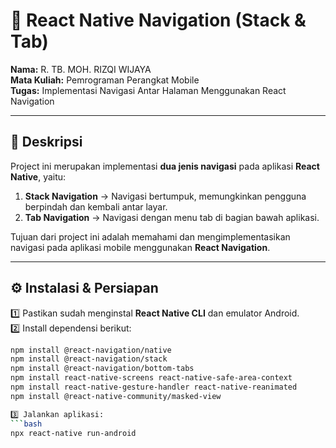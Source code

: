 # 📱 React Native Navigation (Stack & Tab)

**Nama:** R. TB. MOH. RIZQI WIJAYA  
**Mata Kuliah:** Pemrograman Perangkat Mobile  
**Tugas:** Implementasi Navigasi Antar Halaman Menggunakan React Navigation

---

## 🧭 Deskripsi

Project ini merupakan implementasi **dua jenis navigasi** pada aplikasi **React Native**, yaitu:

1. **Stack Navigation** → Navigasi bertumpuk, memungkinkan pengguna berpindah dan kembali antar layar.  
2. **Tab Navigation** → Navigasi dengan menu tab di bagian bawah aplikasi.

Tujuan dari project ini adalah memahami dan mengimplementasikan navigasi pada aplikasi mobile menggunakan **React Navigation**.

---

## ⚙️ Instalasi & Persiapan

1️⃣ Pastikan sudah menginstal **React Native CLI** dan emulator Android.  
2️⃣ Install dependensi berikut:

```bash
npm install @react-navigation/native
npm install @react-navigation/stack
npm install @react-navigation/bottom-tabs
npm install react-native-screens react-native-safe-area-context
npm install react-native-gesture-handler react-native-reanimated
npm install @react-native-community/masked-view

3️⃣ Jalankan aplikasi:
```bash
npx react-native run-android




